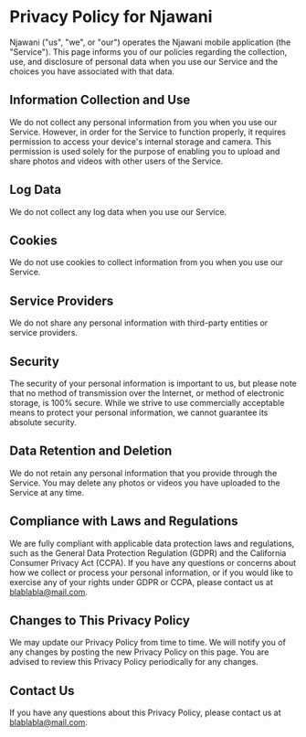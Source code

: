 # Privacy Policy for Njawani

Njawani ("us", "we", or "our") operates the Njawani mobile application (the "Service"). This page informs you of our policies regarding the collection, use, and disclosure of personal data when you use our Service and the choices you have associated with that data.

## Information Collection and Use

We do not collect any personal information from you when you use our Service. However, in order for the Service to function properly, it requires permission to access your device's internal storage and camera. This permission is used solely for the purpose of enabling you to upload and share photos and videos with other users of the Service.

## Log Data

We do not collect any log data when you use our Service.

## Cookies

We do not use cookies to collect information from you when you use our Service.

## Service Providers

We do not share any personal information with third-party entities or service providers.

## Security

The security of your personal information is important to us, but please note that no method of transmission over the Internet, or method of electronic storage, is 100% secure. While we strive to use commercially acceptable means to protect your personal information, we cannot guarantee its absolute security.

## Data Retention and Deletion

We do not retain any personal information that you provide through the Service. You may delete any photos or videos you have uploaded to the Service at any time.

## Compliance with Laws and Regulations

We are fully compliant with applicable data protection laws and regulations, such as the General Data Protection Regulation (GDPR) and the California Consumer Privacy Act (CCPA). If you have any questions or concerns about how we collect or process your personal information, or if you would like to exercise any of your rights under GDPR or CCPA, please contact us at blablabla@mail.com.

## Changes to This Privacy Policy

We may update our Privacy Policy from time to time. We will notify you of any changes by posting the new Privacy Policy on this page. You are advised to review this Privacy Policy periodically for any changes.

## Contact Us

If you have any questions about this Privacy Policy, please contact us at blablabla@mail.com.